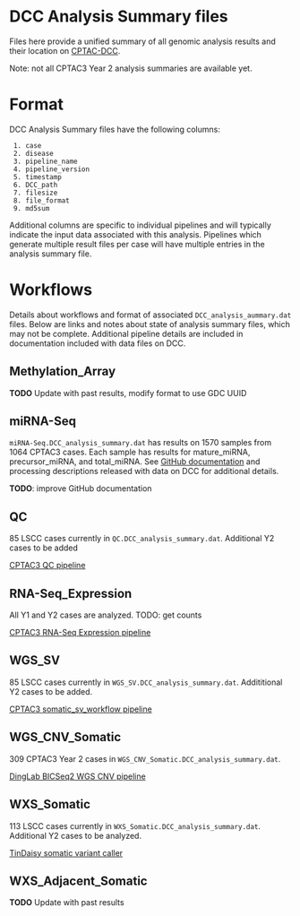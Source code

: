 # DCC Analysis Summary files

Files here provide a unified summary of all genomic analysis results and their location on 
[CPTAC-DCC](https://cptc-xfer.uis.georgetown.edu/aspera/user/).

Note: not all CPTAC3 Year 2 analysis summaries are available yet.

# Format

DCC Analysis Summary files have the following columns:
```
 1. case
 2. disease
 3. pipeline_name
 4. pipeline_version
 5. timestamp
 6. DCC_path
 7. filesize
 8. file_format
 9. md5sum
```

Additional columns are specific to individual pipelines and will typically indicate the input data associated with this analysis.
Pipelines which generate multiple result files per case will have multiple entries in the analysis summary file.

# Workflows

Details about workflows and format of associated `DCC_analysis_aummary.dat` files.  Below are links and notes about state of
analysis summary files, which may not be complete.  Additional pipeline details are included in documentation included with
data files on DCC.

## Methylation_Array

**TODO** Update with past results, modify format to use GDC UUID

## miRNA-Seq

`miRNA-Seq.DCC_analysis_summary.dat` has results on 1570 samples from 1064
CPTAC3 cases.  Each sample has results for mature_miRNA, precursor_miRNA, and
total_miRNA.  See [GitHub
documentation](https://github.com/ding-lab/CPTAC_miRNA) and processing
descriptions released with data on DCC for additional details.

**TODO**: improve GitHub documentation

## QC

85 LSCC cases currently in `QC.DCC_analysis_summary.dat`.  Additional Y2 cases to be added

[CPTAC3 QC pipeline](https://github.com/ding-lab/CPTAC3_QC)


## RNA-Seq_Expression

All Y1 and Y2 cases are analyzed. TODO: get counts

[CPTAC3 RNA-Seq Expression pipeline](https://github.com/ding-lab/cptac_rna_expression)

## WGS_SV

85 LSCC cases currently in `WGS_SV.DCC_analysis_summary.dat`.  Addititional Y2 cases to be added.

[CPTAC3 somatic_sv_workflow pipeline](https://github.com/ding-lab/somatic_sv_workflow)

## WGS_CNV_Somatic

309 CPTAC3 Year 2 cases in `WGS_CNV_Somatic.DCC_analysis_summary.dat`.

[DingLab BICSeq2 WGS CNV pipeline](https://github.com/ding-lab/BICSEQ2)

## WXS_Somatic

113 LSCC cases currently in `WXS_Somatic.DCC_analysis_summary.dat`.  Additional Y2 cases to be analyzed.

[TinDaisy somatic variant caller](https://github.com/ding-lab/TinDaisy)

## WXS_Adjacent_Somatic

**TODO** Update with past results


